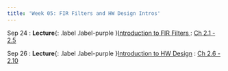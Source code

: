 ```yaml
---
title: 'Week 05: FIR Filters and HW Design Intros'
---
```


Sep 24
: **Lecture**{: .label .label-purple }[Introduction to FIR Filters ](#)
  : [Ch 2.1 - 2.5](../assets/pp4fpgas.pdf)

Sep 26
: **Lecture**{: .label .label-purple }[Introduction to HW Design](#)
  : [Ch 2.6 - 2.10](../assets/pp4fpgas.pdf)
